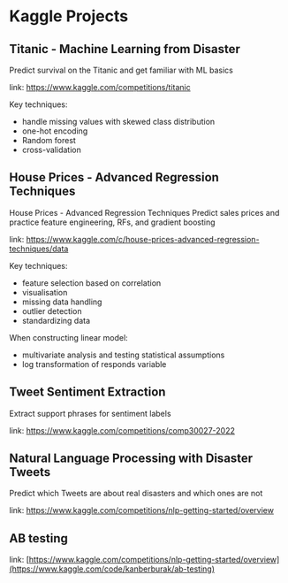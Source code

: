 # Kaggle Projects

## Titanic - Machine Learning from Disaster
Predict survival on the Titanic and get familiar with ML basics

link: https://www.kaggle.com/competitions/titanic

Key techniques:
- handle missing values with skewed class distribution
- one-hot encoding
- Random forest
- cross-validation

## House Prices - Advanced Regression Techniques
House Prices - Advanced Regression Techniques Predict sales prices and practice feature engineering, RFs, and gradient boosting

link: https://www.kaggle.com/c/house-prices-advanced-regression-techniques/data 

Key techniques:
- feature selection based on correlation
- visualisation
- missing data handling
- outlier detection
- standardizing data

When constructing linear model:
- multivariate analysis and testing statistical assumptions
- log transformation of responds variable


## Tweet Sentiment Extraction
Extract support phrases for sentiment labels

link: https://www.kaggle.com/competitions/comp30027-2022


## Natural Language Processing with Disaster Tweets
Predict which Tweets are about real disasters and which ones are not

link: https://www.kaggle.com/competitions/nlp-getting-started/overview


## AB testing
link: [https://www.kaggle.com/competitions/nlp-getting-started/overview](https://www.kaggle.com/code/kanberburak/ab-testing)
